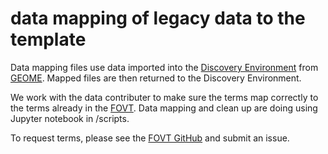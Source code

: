 # data mapping of legacy data to the template

Data mapping files use data imported into the <a href="de.cyverse.org">Discovery Environment</a> from <a href="https://geome-db.org/workbench/template"> GEOME</a>. Mapped files are then returned to the Discovery Environment.

We work with the data contributer to make sure the terms map correctly to the terms already in the <a href="http://obofoundry.org/ontology/fovt">FOVT</a>. Data mapping and clean up are doing using Jupyter notebook in /scripts.

To request terms, please see the <a href="github.com/futres/fovt">FOVT GitHub</a> and submit an issue.
